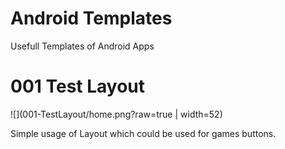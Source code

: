 Android Templates
=================

Usefull Templates  of Android Apps


# 001 Test Layout

![](001-TestLayout/home.png?raw=true | width=52)

Simple usage of Layout which could be used for games buttons.